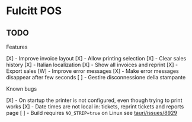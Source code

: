 # Fulcitt POS

## TODO

Features

[X] - Improve invoice layout
[X] - Allow printing selection
[X] - Clear sales history
[X] - Italian localization
[X] - Show all invoices and reprint
[X] - Export sales
[W] - Improve error messages
[X] - Make error messages disappear after few seconds
[ ] - Gestire disconnessione della stampante

Known bugs

[X] - On startup the printer is not configured, even though trying to print works
[X] - Date times are not local in: tickets, reprint tickets and reports page
[ ] - Build requires `NO_STRIP=true` on Linux see [tauri/issues/8929](https://github.com/tauri-apps/tauri/issues/8929)